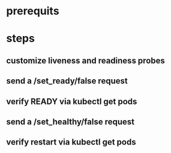 
# prerequits

# steps

## customize liveness and readiness probes

## send a /set_ready/false request

## verify READY via kubectl get pods

## send a /set_healthy/false request

## verify restart via kubectl get pods

